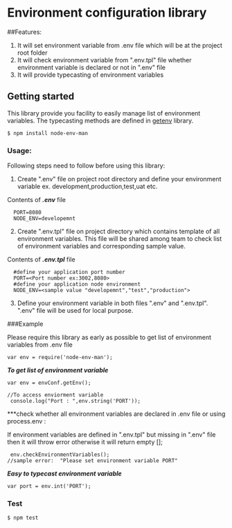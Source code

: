 # Environment configuration library
##Features:
 1. It will set environment variable from .env file which will be at the project root folder 
 2. It will check environment variable  from ".env.tpl" file whether environment variable is declared or not in ".env" file 
 3. It will provide typecasting of environment variables
  
## Getting started
This library provide you facility to easily manage list of  environment variables.
 The typecasting  methods are defined  in [getenv](https://github.com/ctavan/node-getenv) library.
 
```
$ npm install node-env-man
```
### Usage:

Following steps need to follow before using this library:
1. Create ".env" file on project root directory and define your environment variable ex. development,production,test,uat etc.
  
  Contents of ***.env*** file
   ```
     PORT=8080
     NODE_ENV=developemnt
   ```

2. Create ".env.tpl" file on project directory which contains template of all environment variables. 
   This file will be shared among team to check list of environment variables and corresponding sample value.
   

 Contents of ***.env.tpl***  file
 
   ```
     #define your application port number
     PORT=<Port number ex:3002,8080>
     #define your application node environment 
     NODE_ENV=<sample value "developemnt","test","production">
   ```


3. Define your environment variable in both files ".env" and  ".env.tpl". ".env" file will be used for local purpose.
 
 
###Example

Please require this library as early as possible to get list of environment variables from .env file

```
var env = require('node-env-man');
```

***To get list of environment variable***
```
var env = envConf.getEnv();

//To access enviorment variable 
 console.log("Port : ",env.string('PORT'));
 ```
 

***check whether all environment variables are declared  in .env file or using process.env :

 If environment variables are defined in ".env.tpl" but missing in ".env" file  then it will throw error otherwise it will return empty [];
  
   ```
    env.checkEnvironmentVariables();
//sample error:  "Please set environment variable PORT"
```
***Easy to typecast environment variable***
 ```
 var port = env.int('PORT');
```


### Test

```
$ npm test
```